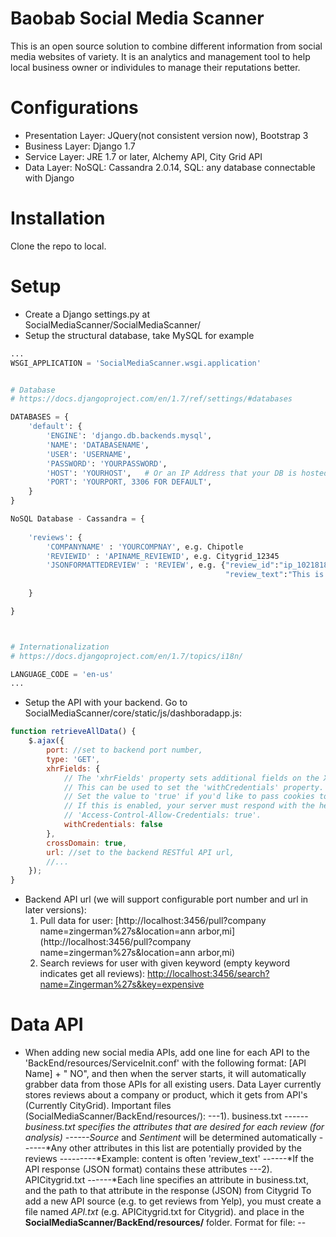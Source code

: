 # Baobab Social Media Scanner
This is an open source solution to combine different information from social media websites of variety. It is an analytics and management tool to help local business owner or individules to manage their reputations better.

# Configurations
* Presentation Layer: JQuery(not consistent version now), Bootstrap 3
* Business Layer: Django 1.7
* Service Layer: JRE 1.7 or later, Alchemy API, City Grid API
* Data Layer: NoSQL: Cassandra 2.0.14, SQL: any database connectable with Django

# Installation
Clone the repo to local.

# Setup
* Create a Django settings.py at SocialMediaScanner/SocialMediaScanner/
* Setup the structural database, take MySQL for example
```python
...
WSGI_APPLICATION = 'SocialMediaScanner.wsgi.application'


# Database
# https://docs.djangoproject.com/en/1.7/ref/settings/#databases

DATABASES = {
    'default': {
        'ENGINE': 'django.db.backends.mysql',
        'NAME': 'DATABASENAME',
        'USER': 'USERNAME',
        'PASSWORD': 'YOURPASSWORD',
        'HOST': 'YOURHOST',   # Or an IP Address that your DB is hosted on
        'PORT': 'YOURPORT, 3306 FOR DEFAULT',
    }
}

NoSQL Database - Cassandra = {
	
 	'reviews': {
 		'COMPANYNAME' : 'YOURCOMPNAY', e.g. Chipotle
 		'REVIEWID' : 'APINAME_REVIEWID', e.g. Citygrid_12345 
		'JSONFORMATTEDREVIEW' : 'REVIEW', e.g. {"review_id":"ip_10218180545","review_title":"Zingerman's",
												"review_text":"This is a famous deli in Ann Arbor, ...", ...}
	
	}

}



# Internationalization
# https://docs.djangoproject.com/en/1.7/topics/i18n/

LANGUAGE_CODE = 'en-us'
...

```
* Setup the API with your backend. Go to SocialMediaScanner/core/static/js/dashboradapp.js:
```javascript
function retrieveAllData() {
    $.ajax({
        port: //set to backend port number,
        type: 'GET',
        xhrFields: {
            // The 'xhrFields' property sets additional fields on the XMLHttpRequest.
            // This can be used to set the 'withCredentials' property.
            // Set the value to 'true' if you'd like to pass cookies to the server.
            // If this is enabled, your server must respond with the header
            // 'Access-Control-Allow-Credentials: true'.
            withCredentials: false
        },
        crossDomain: true,
        url: //set to the backend RESTful API url,
        //...
    });
}
```

* Backend API url (we will support configurable port number and url in later versions):
  1. Pull data for user: [http://localhost:3456/pull?company name=zingerman%27s&location=ann arbor,mi](http://localhost:3456/pull?company name=zingerman%27s&location=ann arbor,mi)
  2. Search reviews for user with given keyword (empty keyword indicates get all reviews): [http://localhost:3456/search?name=Zingerman%27s&key=expensive](http://localhost:3456/search?name=Zingerman%27s&key=expensive)

# Data API
* When adding new social media APIs, add one line for each API to the 'BackEnd/resources/ServiceInit.conf' with the following format: [API Name] + " NO", and then when the server starts, it will automatically grabber data from those APIs for all existing users.
Data Layer currently stores reviews about a company or product, which it gets from API's (Currently CityGrid).
Important files (SocialMediaScanner/BackEnd/resources/):
---1). business.txt
------*business.txt specifies the attributes that are desired for each review (for analysis)
------*_Source_ and _Sentiment_ will be determined automatically
------*Any other attributes in this list are potentially provided by the reviews
---------*Example: content is often 'review_text'
------*If the API response (JSON format) contains these attributes 
---2). APICitygrid.txt
------*Each line specifies an attribute in business.txt, and the path to that attribute in the response (JSON) from Citygrid
To add a new API source (e.g. to get reviews from Yelp), you must create a file named _API<APINAME>.txt_ (e.g. APICitygrid.txt for Citygrid).
and place in the **SocialMediaScanner/BackEnd/resources/** folder. 
Format for file:
--<attribute> 				<path-to-attribute>
